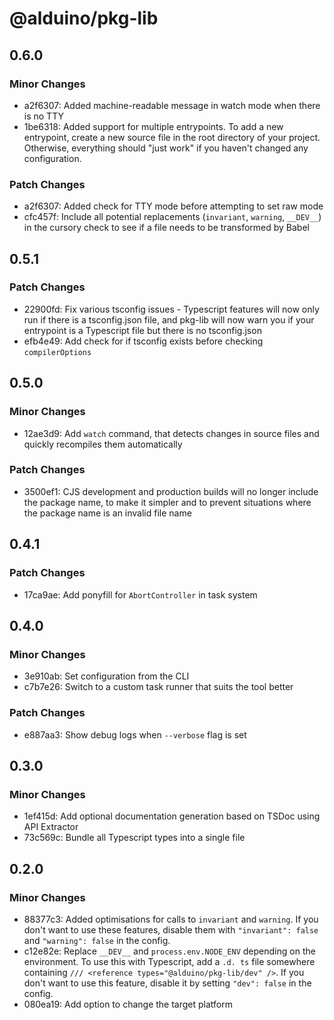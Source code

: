 # @alduino/pkg-lib

## 0.6.0

### Minor Changes

-   a2f6307: Added machine-readable message in watch mode when there is no TTY
-   1be6318: Added support for multiple entrypoints. To add a new entrypoint, create a new source file in the root directory of your
    project. Otherwise, everything should "just work" if you haven't changed any configuration.

### Patch Changes

-   a2f6307: Added check for TTY mode before attempting to set raw mode
-   cfc457f: Include all potential replacements (`invariant`, `warning`, `__DEV__`) in the cursory check to see if a file needs to be transformed by Babel

## 0.5.1

### Patch Changes

-   22900fd: Fix various tsconfig issues - Typescript features will now only run if there is a tsconfig.json file,
    and pkg-lib will now warn you if your entrypoint is a Typescript file but there is no tsconfig.json
-   efb4e49: Add check for if tsconfig exists before checking `compilerOptions`

## 0.5.0

### Minor Changes

-   12ae3d9: Add `watch` command, that detects changes in source files and quickly recompiles them automatically

### Patch Changes

-   3500ef1: CJS development and production builds will no longer include the package name, to make it simpler and to prevent situations where the package name is an invalid file name

## 0.4.1

### Patch Changes

-   17ca9ae: Add ponyfill for `AbortController` in task system

## 0.4.0

### Minor Changes

-   3e910ab: Set configuration from the CLI
-   c7b7e26: Switch to a custom task runner that suits the tool better

### Patch Changes

-   e887aa3: Show debug logs when `--verbose` flag is set

## 0.3.0

### Minor Changes

-   1ef415d: Add optional documentation generation based on TSDoc using API Extractor
-   73c569c: Bundle all Typescript types into a single file

## 0.2.0

### Minor Changes

-   88377c3: Added optimisations for calls to `invariant` and `warning`. If you don't want to use these features, disable them
    with `"invariant": false` and `"warning": false` in the config.
-   c12e82e: Replace `__DEV__` and `process.env.NODE_ENV` depending on the environment. To use this with Typescript, add a
    `.d. ts` file somewhere containing `/// <reference types="@alduino/pkg-lib/dev" />`. If you don't want to use this
    feature, disable it by setting `"dev": false` in the config.
-   080ea19: Add option to change the target platform
